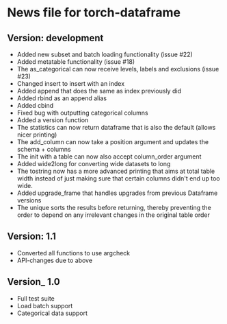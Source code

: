 News file for torch-dataframe
=============================

Version: development
--------------------
* Added new subset and batch loading functionality (issue #22)
* Added metatable functionality (issue #18)
* The as_categorical can now receive levels, labels and exclusions (issue #23)
* Changed insert to insert with an index
* Added append that does the same as index previously did
* Added rbind as an append alias
* Added cbind
* Fixed bug with outputting categorical columns
* Added a version function
* The statistics can now return dataframe that is also the default (allows nicer printing)
* The add_column can now take a position argument and updates the schema + columns
* The init with a table can now also accept column_order argument
* Added wide2long for converting wide datasets to long
* The tostring now has a more advanced printing that aims at total table width
  instead of just making sure that certain columns didn't end up too wide.
* Added upgrade_frame that handles upgrades from previous Dataframe versions
* The unique sorts the results before returning, thereby preventing the order to
  depend on any irrelevant changes in the original table order

Version: 1.1
-----------
* Converted all functions to use argcheck
* API-changes due to above

Version_ 1.0
-----------
* Full test suite
* Load batch support
* Categorical data support
